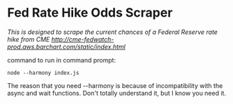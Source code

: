 # Fed Rate Hike Odds Scraper #

*This is designed to scrape the current chances of a Federal Reserve rate hike from CME http://cme-fedwatch-prod.aws.barchart.com/static/index.html*

command to run in command prompt:

`node --harmony index.js`

The reason that you need --harmony is because of incompatibility with the async and wait functions. Don't totally understand it, but I know you need it.